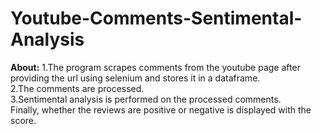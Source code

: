 <h1>Youtube-Comments-Sentimental-Analysis</h1>
<b>About:</b>
1.The program scrapes comments from the youtube page after providing the url using selenium and stores it in a dataframe.<br>
2.The comments are processed.<br>
3.Sentimental analysis is performed on the processed comments.<br>
Finally, whether the reviews are positive or negative is displayed with the score.<br>
